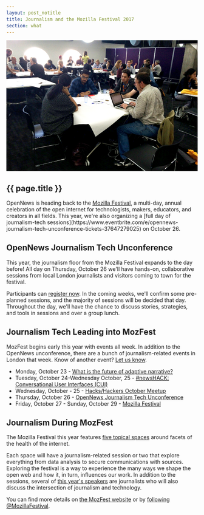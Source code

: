 ```yaml
---
layout: post_notitle
title: Journalism and the Mozilla Festival 2017
section: what
---
```

<img src="/media/img/mozfest2015_01.jpg" class="topline">

<h2>{{ page.title }}</h2>
<p class="bodybig"> OpenNews is heading back to the <a href="https://mozillafestival.org/">Mozilla Festival</a>, a multi-day, annual celebration of the open internet for technologists, makers, educators, and creators in all fields. This year, we're also organizing a [full day of journalism-tech sessions](https://www.eventbrite.com/e/opennews-journalism-tech-unconference-tickets-37647279025) on October 26.

## OpenNews Journalism Tech Unconference
This year, the journalism floor from the Mozilla Festival expands to the day before! All day on Thursday, October 26 we'll have hands-on, collaborative sessions from local London journalists and visitors coming to town for the festival.

Participants can [register now](https://www.eventbrite.com/e/opennews-journalism-tech-unconference-tickets-37647279025). In the coming weeks, we'll confirm some pre-planned sessions, and the majority of sessions will be decided that day. Throughout the day, we'll have the chance to discuss stories, strategies, and tools in sessions and over a group lunch.

## Journalism Tech Leading into MozFest
MozFest begins early this year with events all week. In addition to the OpenNews unconference, there are a bunch of journalism-related events in London that week. Know of another event? [Let us know](mailto:erika@opennews.org).

* Monday, October 23 - [What is the future of adaptive narrative?](https://www.eventbrite.co.uk/e/what-is-the-future-of-adaptive-narratives-tickets-36828270348)
* Tuesday, October 24-Wednesday October, 25 - [#newsHACK: Conversational User Interfaces (CUI)](https://www.eventbrite.co.uk/e/newshack-conversational-user-interfaces-cui-tickets-37237834365)
* Wednesday, October - 25 - [Hacks/Hackers October Meetup](https://www.meetup.com/HacksHackersLondon/events/236898054/)
* Thursday, October 26 - [OpenNews Journalism Tech Unconference](https://www.eventbrite.com/e/opennews-journalism-tech-unconference-tickets-37647279025)
* Friday, October 27 - Sunday, October 29 - [Mozilla Festival](https://mozillafestival.org/)

## Journalism During MozFest
The Mozilla Festival this year features [five topical spaces](https://mozillafestival.org/spaces) around facets of the health of the internet. 

Each space will have a journalism-related session or two that explore everything from data analysis to secure communications with sources. Exploring the festival is a way to experience the many ways we shape the open web and how it, in turn, influences our work. In addition to the sessions, several of [this year's speakers](https://mozillafestival.org/speakers) are journalists who will also discuss the intersection of journalism and technology.

You can find more details on [the MozFest website](https://mozillafestival.org) or by [following @MozillaFestival](https://twitter.com/mozillafestival).
